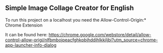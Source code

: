 ## Simple Image Collage Creator for English

To run this project on a localhost you need the Allow-Control-Origin:* Chrome Extension

It can be found here: https://chrome.google.com/webstore/detail/allow-control-allow-origi/nlfbmbojpeacfghkpbjhddihlkkiljbi?utm_source=chrome-app-launcher-info-dialog